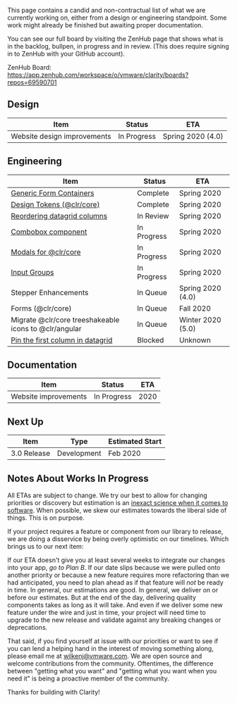 This page contains a candid and non-contractual list of what we are currently working on, either from a design or engineering standpoint. Some work might already be finished but awaiting proper documentation.

You can see our full board by visiting the ZenHub page that shows what is in the backlog, bullpen, in progress and in review. (This does require signing in to ZenHub with your GitHub account).

ZenHub Board: https://app.zenhub.com/workspace/o/vmware/clarity/boards?repos=69590701

## Design
Item|Status|ETA
----|----|----
Website design improvements|In Progress|Spring 2020 (4.0)

## Engineering
Item|Status|ETA
----|----|----
[Generic Form Containers](https://github.com/vmware/clarity/issues/2886)|Complete|Spring 2020
[Design Tokens (@clr/core)](https://github.com/vmware/clarity/issues/4116)|Complete|Spring 2020
[Reordering datagrid columns](https://github.com/vmware/clarity/issues/1771)|In Review|Spring 2020
[Combobox component](https://github.com/vmware/clarity/issues/248)|In Progress|Spring 2020
[Modals for @clr/core](https://github.com/vmware/clarity/issues/3953)|In Progress|Spring 2020
[Input Groups](https://github.com/vmware/clarity/issues/3778)|In Progress|Spring 2020
Stepper Enhancements|In Queue|Spring 2020 (4.0)
Forms (@clr/core)|In Queue|Fall 2020
Migrate @clr/core treeshakeable icons to @clr/angular|In Queue|Winter 2020 (5.0)
[Pin the first column in datagrid](https://github.com/vmware/clarity/issues/1586)|Blocked|Unknown

## Documentation
Item|Status|ETA
----|----|----
Website improvements|In Progress|2020

## Next Up
Item|Type|Estimated Start
----|----|----
3.0 Release|Development|Feb 2020

## Notes About Works In Progress

All ETAs are subject to change. We try our best to allow for changing priorities or discovery but estimation is an [inexact science when it comes to software](https://techcrunch.com/2016/04/30/estimate-thrice-develop-once/). When possible, we skew our estimates towards the liberal side of things. This is on purpose.

If your project requires a feature or component from our library to release, we are doing a disservice by being overly optimistic on our timelines. Which brings us to our next item:

If our ETA doesn't give you at least several weeks to integrate our changes into your app, _go to Plan B_. If our date slips because we were pulled onto another priority or because a new feature requires more refactoring than we had anticipated, you need to plan ahead as if that feature will _not_ be ready in time. In general, our estimations are good. In general, we deliver on or before our estimates. But at the end of the day, delivering quality components takes as long as it will take. And even if we deliver some new feature under the wire and just in time, your project will need time to upgrade to the new release and validate against any breaking changes or deprecations.

That said, if you find yourself at issue with our priorities or want to see if you can lend a helping hand in the interest of moving something along, please email me at [wilkenj@vmware.com](mailto:wilkenj@vmware.coml). We are open source and welcome contributions from the community. Oftentimes, the difference between "getting what you want" and "getting what you want when you need it" is being a proactive member of the community.

Thanks for building with Clarity!
